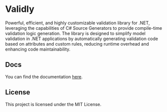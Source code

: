 # Validly

Powerful, efficient, and highly customizable validation library for .NET, leveraging the capabilities of C# Source Generators to provide compile-time validation logic generation. The library is designed to simplify model validation in .NET applications by automatically generating validation code based on attributes and custom rules, reducing runtime overhead and enhancing code maintainability.

## Docs
You can find the documentation [here](https://validly.gitbook.io/docs).

## License
This project is licensed under the MIT License.
